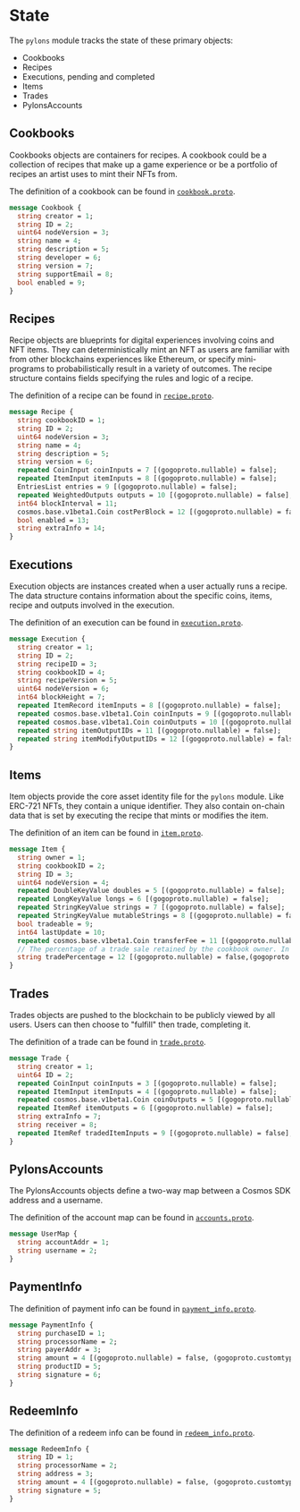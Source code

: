 <!--
order: 2
-->

# State

The `pylons` module tracks the state of these primary objects: 

- Cookbooks
- Recipes
- Executions, pending and completed
- Items
- Trades
- PylonsAccounts

## Cookbooks

Cookbooks objects are containers for recipes.  A cookbook could be a collection of recipes that make up a game experience or be a portfolio of recipes an artist uses to mint their NFTs from.

The definition of a cookbook can be found in [`cookbook.proto`](../../../proto/pylons/cookbook.proto).

```protobuf
message Cookbook {
  string creator = 1;
  string ID = 2;
  uint64 nodeVersion = 3;
  string name = 4;
  string description = 5;
  string developer = 6;
  string version = 7;
  string supportEmail = 8;
  bool enabled = 9;
}
```

## Recipes

Recipe objects are blueprints for digital experiences involving coins and NFT items.  They can deterministically mint an NFT as users are familiar with from
other blockchains experiences like Ethereum, or specify mini-programs to probabilistically result in a variety of outcomes.  The recipe structure contains
fields specifying the rules and logic of a recipe.

The definition of a recipe can be found in [`recipe.proto`](../../../proto/pylons/recipe.proto).

```protobuf
message Recipe {
  string cookbookID = 1;
  string ID = 2;
  uint64 nodeVersion = 3;
  string name = 4;
  string description = 5;
  string version = 6;
  repeated CoinInput coinInputs = 7 [(gogoproto.nullable) = false];
  repeated ItemInput itemInputs = 8 [(gogoproto.nullable) = false];
  EntriesList entries = 9 [(gogoproto.nullable) = false];
  repeated WeightedOutputs outputs = 10 [(gogoproto.nullable) = false];
  int64 blockInterval = 11;
  cosmos.base.v1beta1.Coin costPerBlock = 12 [(gogoproto.nullable) = false];
  bool enabled = 13;
  string extraInfo = 14;
}
```

## Executions

Execution objects are instances created when a user actually runs a recipe.  The data structure contains information about the specific coins, items,
recipe and outputs involved in the execution.

The definition of an execution can be found in [`execution.proto`](../../../proto/pylons/execution.proto).

```protobuf
message Execution {
  string creator = 1;
  string ID = 2;
  string recipeID = 3;
  string cookbookID = 4;
  string recipeVersion = 5;
  uint64 nodeVersion = 6;
  int64 blockHeight = 7;
  repeated ItemRecord itemInputs = 8 [(gogoproto.nullable) = false];
  repeated cosmos.base.v1beta1.Coin coinInputs = 9 [(gogoproto.nullable) = false, (gogoproto.castrepeated) = "github.com/cosmos/cosmos-sdk/types.Coins"];
  repeated cosmos.base.v1beta1.Coin coinOutputs = 10 [(gogoproto.nullable) = false, (gogoproto.castrepeated) = "github.com/cosmos/cosmos-sdk/types.Coins"];
  repeated string itemOutputIDs = 11 [(gogoproto.nullable) = false];
  repeated string itemModifyOutputIDs = 12 [(gogoproto.nullable) = false];
}
```

## Items

Item objects provide the core asset identity file for the `pylons` module.  Like ERC-721 NFTs, they contain a unique identifier.  They also contain on-chain data that is set by executing the recipe that mints or modifies the item.

The definition of an item can be found in [`item.proto`](../../../proto/pylons/item.proto).


````protobuf
message Item {
  string owner = 1;
  string cookbookID = 2;
  string ID = 3;
  uint64 nodeVersion = 4;
  repeated DoubleKeyValue doubles = 5 [(gogoproto.nullable) = false];
  repeated LongKeyValue longs = 6 [(gogoproto.nullable) = false];
  repeated StringKeyValue strings = 7 [(gogoproto.nullable) = false];
  repeated StringKeyValue mutableStrings = 8 [(gogoproto.nullable) = false];
  bool tradeable = 9;
  int64 lastUpdate = 10;
  repeated cosmos.base.v1beta1.Coin transferFee = 11 [(gogoproto.nullable) = false];
  // The percentage of a trade sale retained by the cookbook owner. In the range (0.0, 1.0).
  string tradePercentage = 12 [(gogoproto.nullable) = false,(gogoproto.customtype) = "github.com/cosmos/cosmos-sdk/types.Dec"];
}
````

## Trades

Trades objects are pushed to the blockchain to be publicly viewed by all users.  Users can then choose to "fulfill" then trade, completing it.

The definition of a trade can be found in [`trade.proto`](../../../proto/pylons/trade.proto).


```protobuf
message Trade {
  string creator = 1;
  uint64 ID = 2;
  repeated CoinInput coinInputs = 3 [(gogoproto.nullable) = false];
  repeated ItemInput itemInputs = 4 [(gogoproto.nullable) = false];
  repeated cosmos.base.v1beta1.Coin coinOutputs = 5 [(gogoproto.nullable) = false, (gogoproto.castrepeated) = "github.com/cosmos/cosmos-sdk/types.Coins"];
  repeated ItemRef itemOutputs = 6 [(gogoproto.nullable) = false];
  string extraInfo = 7;
  string receiver = 8;
  repeated ItemRef tradedItemInputs = 9 [(gogoproto.nullable) = false];
}
```

## PylonsAccounts

The PylonsAccounts objects define a two-way map between a Cosmos SDK address and a username.  

The definition of the account map can be found in [`accounts.proto`](../../../proto/pylons/accounts.proto).


```protobuf
message UserMap {
  string accountAddr = 1;
  string username = 2;
}
```

## PaymentInfo

The definition of payment info can be found in [`payment_info.proto`](../../../proto/pylons/payment_info.proto).

```protobuf
message PaymentInfo {
  string purchaseID = 1;
  string processorName = 2;
  string payerAddr = 3;
  string amount = 4 [(gogoproto.nullable) = false, (gogoproto.customtype) = "github.com/cosmos/cosmos-sdk/types.Int"];
  string productID = 5;
  string signature = 6;
}
```

## RedeemInfo

The definition of a redeem info can be found in [`redeem_info.proto`](../../../proto/pylons/redeem_info.proto).

```protobuf
message RedeemInfo {
  string ID = 1;
  string processorName = 2;
  string address = 3;
  string amount = 4 [(gogoproto.nullable) = false, (gogoproto.customtype) = "github.com/cosmos/cosmos-sdk/types.Int"];;
  string signature = 5;
}
```